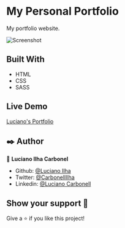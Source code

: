 # My Personal Portfolio

My portfolio website.

![Screenshot](app/assets/images/pf-screenshot.png)

## Built With

- HTML
- CSS
- SASS

## Live Demo

[Luciano's Portfolio](https://rawcdn.githack.com/luciano-ilha/pf/9fe699c74284f9abcc8503b9c94f2313fbb9761b/index.html)


## ✒️ Author <a name = "author"></a>

👤 **Luciano Ilha Carbonel**

- Github: [@Luciano Ilha](https://github.com/luciano-ilha)
- Twitter: [@CarbonellIlha](https://twitter.com/CarbonellIlha )
- Linkedin: [@Luciano Carbonell](https://www.linkedin.com/in/luciano-carbonell/)


## Show your support :muscle:

Give a ⭐️ if you like this project!

